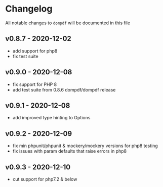 # Changelog

All notable changes to `dompdf` will be documented in this file

## v0.8.7 - 2020-12-02
- add support for php8
- fix test suite


## v0.9.0 - 2020-12-08
- fix support for PHP 8
- add test suite from 0.8.6 dompdf/dompdf release


## v0.9.1 - 2020-12-08
- add improved type hinting to Options


## v0.9.2 - 2020-12-09
- fix min phpunit/phpunit & mockery/mockery versions for php8 testing
- fix issues with param defaults that raise errors in php8


## v0.9.3 - 2020-12-10
- cut support for php7.2 & below